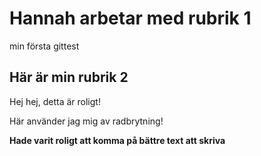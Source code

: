 # Hannah arbetar med rubrik 1
min första gittest
## Här är min rubrik 2
Hej hej, detta är roligt!

Här använder jag mig av radbrytning!

**Hade varit roligt att komma på bättre text att skriva**
